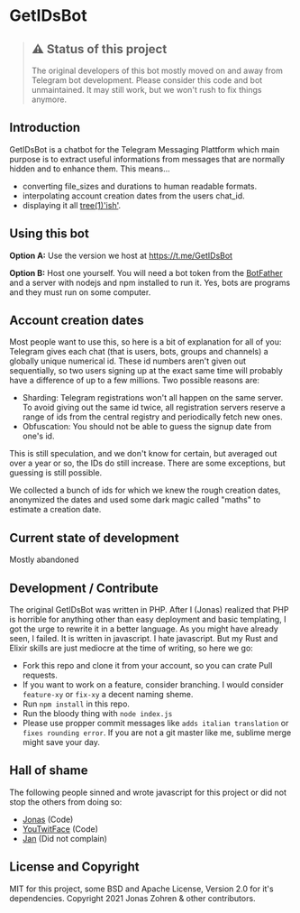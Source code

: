 # GetIDsBot

> ## ⚠️ Status of this project
>
> The original developers of this bot mostly moved on and away from Telegram bot development. Please consider this code and bot unmaintained. It may still work, but we won't rush to fix things anymore.

## Introduction

GetIDsBot is a chatbot for the Telegram Messaging Plattform which main purpose
is to extract useful informations from messages that are normally hidden and
to enhance them. This means...

- converting file_sizes and durations to human readable formats.
- interpolating account creation dates from the users chat_id.
- displaying it all [tree(1)'ish'](<https://en.wikipedia.org/wiki/Tree_(command)>).

## Using this bot

**Option A:** Use the version we host at https://t.me/GetIDsBot

**Option B:** Host one yourself. You will need a bot token from the
[BotFather](https://t.me/botfather) and a server with nodejs and npm installed
to run it. Yes, bots are programs and they must run on some computer.

## Account creation dates

Most people want to use this, so here is a bit of explanation for all of you:
Telegram gives each chat (that is users, bots, groups and channels) a globally
unique numerical id. These id numbers aren't given out sequentially, so two users
signing up at the exact same time will probably have a difference of up to a few
millions. Two possible reasons are:

- Sharding: Telegram registrations won't all happen on the same server. To avoid
  giving out the same id twice, all registration servers reserve a range of ids
  from the central registry and periodically fetch new ones.
- Obfuscation: You should not be able to guess the signup date from one's id.

This is still speculation, and we don't know for certain, but averaged out over
a year or so, the IDs do still increase. There are some exceptions, but guessing
is still possible.

We collected a bunch of ids for which we knew the rough creation dates, anonymized
the dates and used some dark magic called "maths" to estimate a creation date.

## Current state of development

Mostly abandoned

## Development / Contribute

The original GetIDsBot was written in PHP. After I (Jonas) realized that PHP is
horrible for anything other than easy deployment and basic templating, I got the
urge to rewrite it in a better language. As you might have already seen, I failed.
It is written in javascript. I hate javascript. But my Rust and Elixir skills are
just mediocre at the time of writing, so here we go:

- Fork this repo and clone it from your account, so you can crate Pull requests.
- If you want to work on a feature, consider branching. I would consider `feature-xy`
  or `fix-xy` a decent naming sheme.
- Run `npm install` in this repo.
- Run the bloody thing with `node index.js`
- Please use propper commit messages like `adds italian translation` or `fixes rounding error`. If you are not a git master like me, sublime merge might save your day.

## Hall of shame

The following people sinned and wrote javascript for this project or did not stop
the others from doing so:

- [Jonas](https://github.com/jfowl) (Code)
- [YouTwitFace](https://github.com/YouTwitFace) (Code)
- [Jan](https://github.com/browny99) (Did not complain)

## License and Copyright

MIT for this project, some BSD and Apache License, Version 2.0 for it's dependencies.
Copyright 2021 Jonas Zohren & other contributors.

